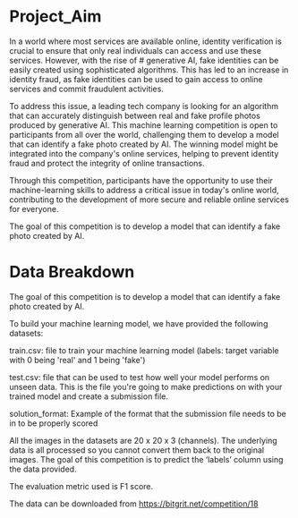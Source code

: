 
# Project_Aim
In a world where most services are available online, identity verification is crucial to ensure that only real individuals can access and use these services. However, with the rise of # generative AI, fake identities can be easily created using sophisticated algorithms. This has led to an increase in identity fraud, as fake identities can be used to gain access to online services and commit fraudulent activities.

To address this issue, a leading tech company is looking for an algorithm that can accurately distinguish between real and fake profile photos produced by generative AI. This machine learning competition is open to participants from all over the world, challenging them to develop a model that can identify a fake photo created by AI. The winning model might be integrated into the company's online services, helping to prevent identity fraud and protect the integrity of online transactions.

Through this competition, participants have the opportunity to use their machine-learning skills to address a critical issue in today's online world, contributing to the development of more secure and reliable online services for everyone.

The goal of this competition is to develop a model that can identify a fake photo created by AI.
 
# Data Breakdown

The goal of this competition is to develop a model that can identify a fake photo created by AI.

To build your machine learning model, we have provided the following datasets:

train.csv: file to train your machine learning model (labels: target variable with 0 being 'real' and 1 being 'fake')
 
test.csv: file that can be used to test how well your model performs on unseen data. This is the file you're going to make predictions on with your trained model and create a submission file.
 
solution_format: Example of the format that the submission file needs to be in to be properly scored

All the images in the datasets are 20 x 20 x 3 (channels). The underlying data is all processed so you cannot convert them back to the original images. The goal of this competition is to predict the ‘labels’ column using the data provided.

The evaluation metric used is F1 score.

The data can be downloaded from https://bitgrit.net/competition/18
